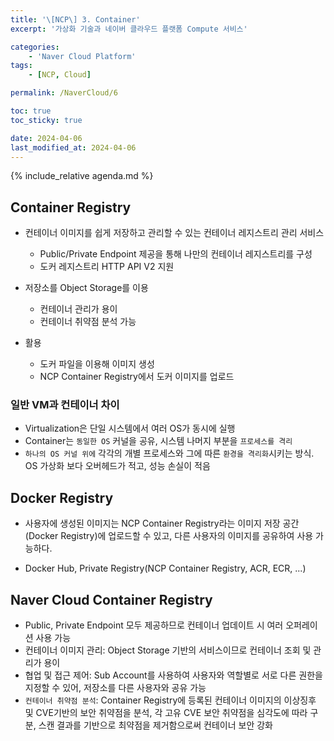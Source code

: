 ```yaml
---
title: '\[NCP\] 3. Container'
excerpt: '가상화 기술과 네이버 클라우드 플랫폼 Compute 서비스'

categories:
    - 'Naver Cloud Platform'
tags:
    - [NCP, Cloud]

permalink: /NaverCloud/6

toc: true
toc_sticky: true

date: 2024-04-06
last_modified_at: 2024-04-06
---
```


{% include_relative agenda.md %}

## Container Registry

-   컨테이너 이미지를 쉽게 저장하고 관리할 수 있는 컨테이너 레지스트리 관리 서비스
    -   Public/Private Endpoint 제공을 통해 나만의 컨테이너 레지스트리를 구성
    -   도커 레지스트리 HTTP API V2 지원
-   저장소를 Object Storage를 이용

    -   컨테이너 관리가 용이
    -   컨테이너 취약점 분석 가능

-   활용
    -   도커 파일을 이용해 이미지 생성
    -   NCP Container Registry에서 도커 이미지를 업로드

### 일반 VM과 컨테이너 차이

-   Virtualization은 단일 시스템에서 여러 OS가 동시에 실행
-   Container는 `동일한 OS` 커널을 공유, 시스템 나머지 부분을 `프로세스를 격리`
-   `하나의 OS 커널 위에` 각각의 개별 프로세스와 그에 따른 `환경을 격리화`시키는 방식. OS 가상화 보다 오버헤드가 적고, 성능 손실이 적음

## Docker Registry

-   사용자에 생성된 이미지는 NCP Container Registry라는 이미지 저장 공간(Docker Registry)에 업로드할 수 있고, 다른 사용자의 이미지를 공유하여 사용 가능하다.

-   Docker Hub, Private Registry(NCP Container Registry, ACR, ECR, ...)

## Naver Cloud Container Registry

-   Public, Private Endpoint 모두 제공하므로 컨테이너 업데이트 시 여러 오퍼레이션 사용 가능
-   컨테이너 이미지 관리: Object Storage 기반의 서비스이므로 컨테이너 조회 및 관리가 용이
-   협업 및 접근 제어: Sub Account를 사용하여 사용자와 역할별로 서로 다른 권한을 지정할 수 있어, 저장소를 다른 사용자와 공유 가능
-   `컨테이너 취약점 분석`: Container Registry에 등록된 컨테이너 이미지의 이상징후 및 CVE기반의 보안 취약점을 분석, 각 고유 CVE 보안 취약점을 심각도에 따라 구분, 스캔 결과를 기반으로 최약점을 제거함으로써 컨테이너 보안 강화
